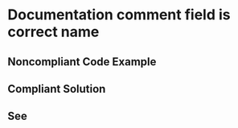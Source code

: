 # Documentation comment field is correct name

## Noncompliant Code Example

## Compliant Solution

## See

